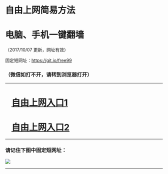 ﻿# 自由上网简易方法

# 电脑、手机一键翻墙

（2017/10/07 更新，网址有效）

固定短网址：https://git.io/free99

### （微信如打不开，请转到浏览器打开）


***





# &nbsp;&nbsp; <a href="http://ft156344618.fwq-tz-1001.info/fwqtz01.html?t=10070013648 " target="_blank">自由上网入口1</a>
# &nbsp;&nbsp; <a href="http://ft1382423396.fwq-tz-1002.info/fwqtz02.html?t=100700113369 " target="_blank">自由上网入口2</a>
***

### 请记住下图中固定短网址：

<img src="https://s3-us-west-2.amazonaws.com/fwq-1001/yjfq-20170905okok.png" /> 


***

